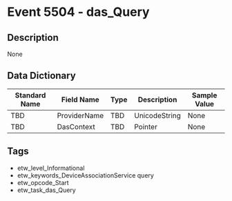 # Event 5504 - das_Query

## Description
None

## Data Dictionary
|Standard Name|Field Name|Type|Description|Sample Value|
|---|---|---|---|---|
|TBD|ProviderName|TBD|UnicodeString|None|None|
|TBD|DasContext|TBD|Pointer|None|None|

## Tags
* etw_level_Informational
* etw_keywords_DeviceAssociationService query
* etw_opcode_Start
* etw_task_das_Query